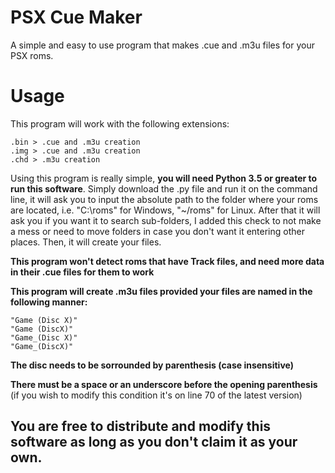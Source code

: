 # PSX Cue Maker
A simple and easy to use program that makes .cue and .m3u files for your PSX roms.

# Usage
This program will work with the following extensions:

```
.bin > .cue and .m3u creation
.img > .cue and .m3u creation
.chd > .m3u creation
```

Using this program is really simple, **you will need Python 3.5 or greater to run this software**. Simply download the .py file and run it on the command line, it will ask you to input the absolute path to the folder where your roms are located, i.e. "C:\roms" for Windows, "~/roms" for Linux. After that it will ask you if you want it to search sub-folders, I added this check to not make a mess or need to move folders in case you don't want it entering other places. Then, it will create your files.

**This program won't detect roms that have Track files, and need more data in their .cue files for them to work**

**This program will create .m3u files provided your files are named in the following manner:**

```
"Game (Disc X)"
"Game (DiscX)"
"Game_(Disc X)"
"Game_(DiscX)"
```
 **The disc needs to be sorrounded by parenthesis (case insensitive)**
 
 **There must be a space or an underscore before the opening parenthesis** (if you wish to modify this condition it's on line 70 of the latest version)
 
 ## You are free to distribute and modify this software as long as you don't claim it as your own.

